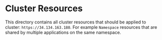 # Cluster Resources
This directory contains all cluster resources that should be applied to cluster: `https://34.134.163.180`.
For example `Namespace` resources that are shared by multiple applications on the same namespace.
